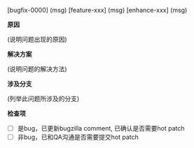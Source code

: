 [bugfix-0000] (msg)
[feature-xxx] (msg)
[enhance-xxx] (msg)

**原因**

(说明问题出现的原因)

**解决方案**

(说明问题的解决方法)

**涉及分支**

(列举此问题所涉及的分支)

**检查项**

- [ ] 是bug，已更新bugzilla comment, 已确认是否需要hot patch
- [ ] 非bug，已和QA沟通是否需要提交hot patch
